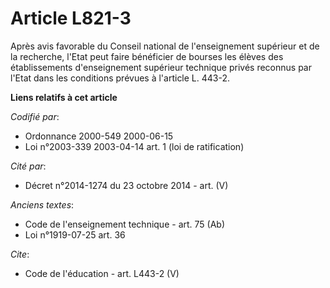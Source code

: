 # Article L821-3

Après avis favorable du Conseil national de l'enseignement supérieur et de la recherche, l'Etat peut faire bénéficier de
bourses les élèves des établissements d'enseignement supérieur technique privés reconnus par l'Etat dans les conditions
prévues à l'article L. 443-2.

**Liens relatifs à cet article**

_Codifié par_:

  - Ordonnance 2000-549 2000-06-15
  - Loi n°2003-339 2003-04-14 art. 1 (loi de ratification)

_Cité par_:

  - Décret n°2014-1274 du 23 octobre 2014 - art. (V)

_Anciens textes_:

  - Code de l'enseignement technique - art. 75 (Ab)
  - Loi n°1919-07-25 art. 36

_Cite_:

  - Code de l'éducation - art. L443-2 (V)
